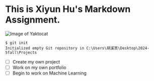 # This is Xiyun Hu's Markdown Assignment.
![Image of Yaktocat](https://octodex.github.com/images/yaktocat.png)

```
$ git init
Initialized empty Git repository in C:\Users\胡溪筼\Desktop\2024-5fall\Projects
```

- [ ] Create my own project
- [ ] Work on my own portfolio
- [ ] Begin to work on Machine Learning
